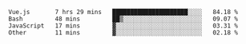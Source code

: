 <!--START_SECTION:waka-->

```text
Vue.js       7 hrs 29 mins   █████████████████████░░░░   84.18 %
Bash         48 mins         ██▒░░░░░░░░░░░░░░░░░░░░░░   09.07 %
JavaScript   17 mins         ▓░░░░░░░░░░░░░░░░░░░░░░░░   03.31 %
Other        11 mins         ▓░░░░░░░░░░░░░░░░░░░░░░░░   02.18 %
```

<!--END_SECTION:waka-->
